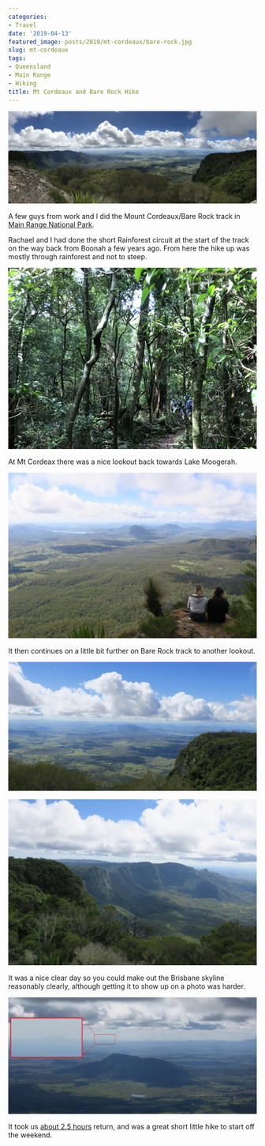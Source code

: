 ```yaml
---
categories:
- Travel
date: '2019-04-13'
featured_image: posts/2019/mt-cordeaux/bare-rock.jpg
slug: mt-cordeaux
tags:
- Queensland
- Main Range
- Hiking
title: Mt Cordeaux and Bare Rock Hike
---
```


![""](bare-rock.jpg)

A few guys from work and I did the Mount Cordeaux/Bare Rock track
in [Main Range National Park](https://parks.des.qld.gov.au/parks/main-range/about.html#tracks_from_cunninghams_gap).

Rachael and I had done the short Rainforest circuit at the start of the track on the way back from Boonah a few years ago. From here the hike up was mostly through rainforest and not to steep.

![""](track.jpg)

At Mt Cordeax there was a nice lookout back towards Lake Moogerah.

![""](mt-coreaux.jpg)

It then continues on a little bit further on Bare Rock track to another lookout.

![""](bare-rock2.jpg)

![""](bare-rock3.jpg)

It was a nice clear day so you could make out the Brisbane skyline reasonably clearly, although getting it to show up on a photo was harder.

![""](brisbane-skyline.jpg "Brisbane skyline")

It took us [about 2.5 hours](https://www.strava.com/activities/2285382444) return, and was a great short little hike to start off the weekend.